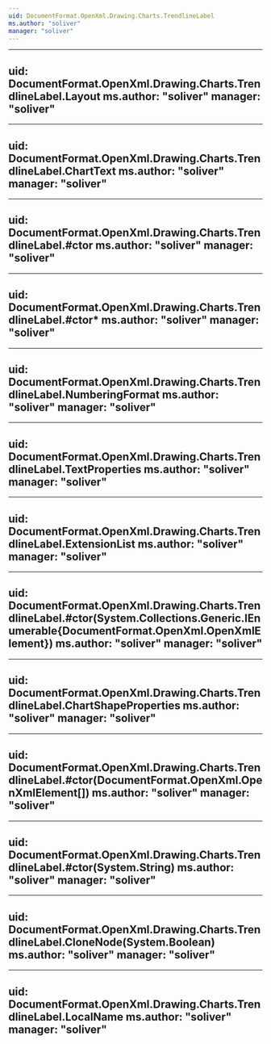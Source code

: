 ```yaml
---
uid: DocumentFormat.OpenXml.Drawing.Charts.TrendlineLabel
ms.author: "soliver"
manager: "soliver"
---
```


---
uid: DocumentFormat.OpenXml.Drawing.Charts.TrendlineLabel.Layout
ms.author: "soliver"
manager: "soliver"
---

---
uid: DocumentFormat.OpenXml.Drawing.Charts.TrendlineLabel.ChartText
ms.author: "soliver"
manager: "soliver"
---

---
uid: DocumentFormat.OpenXml.Drawing.Charts.TrendlineLabel.#ctor
ms.author: "soliver"
manager: "soliver"
---

---
uid: DocumentFormat.OpenXml.Drawing.Charts.TrendlineLabel.#ctor*
ms.author: "soliver"
manager: "soliver"
---

---
uid: DocumentFormat.OpenXml.Drawing.Charts.TrendlineLabel.NumberingFormat
ms.author: "soliver"
manager: "soliver"
---

---
uid: DocumentFormat.OpenXml.Drawing.Charts.TrendlineLabel.TextProperties
ms.author: "soliver"
manager: "soliver"
---

---
uid: DocumentFormat.OpenXml.Drawing.Charts.TrendlineLabel.ExtensionList
ms.author: "soliver"
manager: "soliver"
---

---
uid: DocumentFormat.OpenXml.Drawing.Charts.TrendlineLabel.#ctor(System.Collections.Generic.IEnumerable{DocumentFormat.OpenXml.OpenXmlElement})
ms.author: "soliver"
manager: "soliver"
---

---
uid: DocumentFormat.OpenXml.Drawing.Charts.TrendlineLabel.ChartShapeProperties
ms.author: "soliver"
manager: "soliver"
---

---
uid: DocumentFormat.OpenXml.Drawing.Charts.TrendlineLabel.#ctor(DocumentFormat.OpenXml.OpenXmlElement[])
ms.author: "soliver"
manager: "soliver"
---

---
uid: DocumentFormat.OpenXml.Drawing.Charts.TrendlineLabel.#ctor(System.String)
ms.author: "soliver"
manager: "soliver"
---

---
uid: DocumentFormat.OpenXml.Drawing.Charts.TrendlineLabel.CloneNode(System.Boolean)
ms.author: "soliver"
manager: "soliver"
---

---
uid: DocumentFormat.OpenXml.Drawing.Charts.TrendlineLabel.LocalName
ms.author: "soliver"
manager: "soliver"
---
